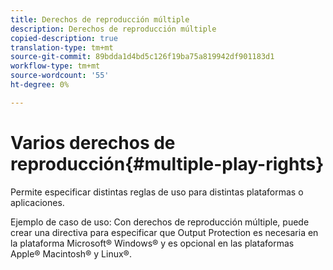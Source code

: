 ```yaml
---
title: Derechos de reproducción múltiple
description: Derechos de reproducción múltiple
copied-description: true
translation-type: tm+mt
source-git-commit: 89bdda1d4bd5c126f19ba75a819942df901183d1
workflow-type: tm+mt
source-wordcount: '55'
ht-degree: 0%

---
```



# Varios derechos de reproducción{#multiple-play-rights}

Permite especificar distintas reglas de uso para distintas plataformas o aplicaciones.

Ejemplo de caso de uso: Con derechos de reproducción múltiple, puede crear una directiva para especificar que Output Protection es necesaria en la plataforma Microsoft® Windows® y es opcional en las plataformas Apple® Macintosh® y Linux®.

